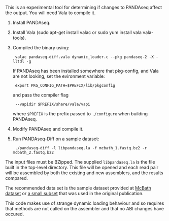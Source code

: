 This is an experimental tool for determining if changes to PANDAseq affect the output. You will need Vala to compile it.

1. Install PANDAseq.
2. Install Vala (sudo apt-get install valac or sudo yum install vala vala-tools).
3. Compiled the binary using:

		valac pandaseq-diff.vala dynamic_loader.c --pkg pandaseq-2 -X -lltdl -g

	If PANDAseq has been installed somewhere that pkg-config, and Vala are not looking, set the evironment variable:

		export PKG_CONFIG_PATH=$PREFIX/lib/pkgconfig

	and pass the compiler flag

		--vapidir $PREFIX/share/vala/vapi

	where `$PREFIX` is the prefix passed to `./configure` when building PANDAseq.

4. Modify PANDAseq and compile it.
5. Run PANDAseq-Diff on a sample dataset:

		./pandaseq-diff -l libpandaseq.la -f mcbath_1.fastq.bz2 -r mcbath_2.fastq.bz2

The input files must be BZipped. The supplied `libpandaseq.la` is the file built in the top-level directory. This file will be opened and each read pair will be assembled by both the existing and new assemblers, and the results compared.

The recommended data set is the sample dataset provided at [McBath dataset](http://neufeldserver.uwaterloo.ca/~apmasell/pandaseq_sampledata.tar) or [a small subset](http://neufeldserver.uwaterloo.ca/~apmasell/pandaseq_sampledata_small.tar) that was used in the original publication.

This code makes use of strange dynamic loading behaviour and so requires that methods are not called on the assembler and that no ABI changes have occured.
